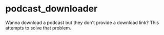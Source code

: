 # podcast_downloader
Wanna download a podcast but they don't provide a download link? This attempts to solve that problem.
